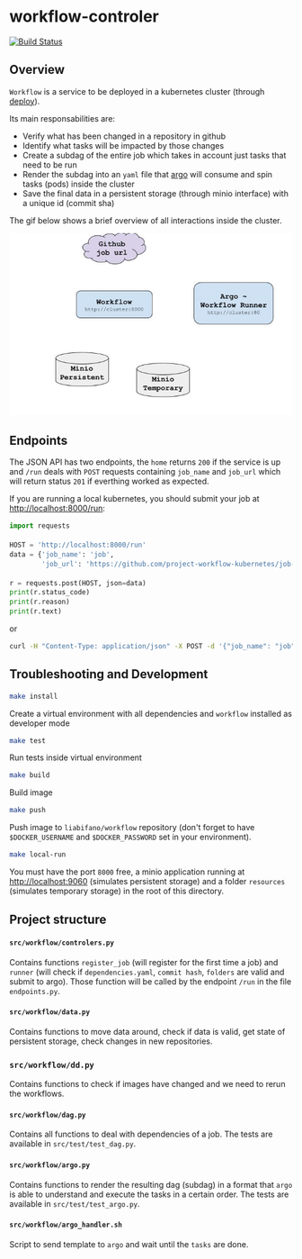 # workflow-controler

[![Build Status](http://img.shields.io/travis/liabifano/ml-aws.svg?style=flat)](https://travis-ci.com/project-workflow-kubernetes/workflow-controler)


## Overview
`Workflow` is a service to be deployed in a kubernetes cluster (through [deploy](https://github.com/project-workflow-kubernetes/deploy)).

Its main responsabilities are:

- Verify what has been changed in a repository in github
- Identify what tasks will be impacted by those changes
- Create a subdag of the entire job which takes in account just tasks that need to be run
- Render the subdag into an `yaml` file that [argo](https://github.com/argoproj) will consume and spin tasks (pods) inside the cluster
- Save the final data in a persistent storage (through minio interface) with a unique id (commit sha)


The gif below shows a brief overview of all interactions inside the cluster.

![gif](images/workflow.gif)


## Endpoints

The JSON API has two endpoints, the `home` returns `200` if the service is up and `/run` deals with `POST` requests containing `job_name` and `job_url` which will return status `201` if everthing worked as expected.


If you are running a local kubernetes, you should submit your job at [http://localhost:8000/run](http://localhost:8000/run):

```python
import requests

HOST = 'http://localhost:8000/run'
data = {'job_name': 'job',
        'job_url': 'https://github.com/project-workflow-kubernetes/job-python.git'}

r = requests.post(HOST, json=data)
print(r.status_code)
print(r.reason)
print(r.text)
```

or

```bash
curl -H "Content-Type: application/json" -X POST -d '{"job_name": "job","job_url": "https://gitlab.com/liabifano/job.git"}' http://localhost:8000/run
```

## Troubleshooting and Development

```bash
make install
```
Create a virtual environment with all dependencies and `workflow` installed as developer mode

```bash
make test
```
Run tests inside virtual environment

```bash
make build
```
Build image

```bash
make push
```
Push image to `liabifano/workflow` repository (don't forget to have `$DOCKER_USERNAME` and `$DOCKER_PASSWORD` set in your environment).

```bash
make local-run
```
You must have the port `8000` free, a minio application running at [http://localhost:9060](http://localhost:9060) (simulates persistent storage) and a folder `resources` (simulates temporary storage) in the root of this directory.


## Project structure

#### `src/workflow/controlers.py`
Contains functions `register_job` (will register for the first time a job) and `runner` (will check if `dependencies.yaml`, `commit hash`, `folders` are valid and submit to argo). Those function will be called by the endpoint `/run` in the file `endpoints.py`.

#### `src/workflow/data.py`
Contains functions to move data around, check if data is valid, get state of persistent storage, check changes in new repositories.

### `src/workflow/dd.py`
Contains functions to check if images have changed and we need to rerun the workflows.

#### `src/workflow/dag.py`
Contains all functions to deal with dependencies of a job. The tests are available in `src/test/test_dag.py`.


#### `src/workflow/argo.py`
Contains functions to render the resulting dag (subdag) in a format that `argo` is able to understand and execute the tasks in a certain order. The tests are available in `src/test/test_argo.py`.


#### `src/workflow/argo_handler.sh`
Script to send template to `argo` and wait until the `tasks` are done.


